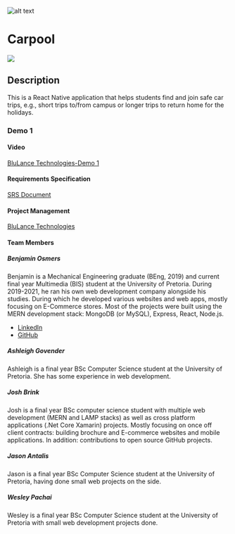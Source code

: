 ![alt text](https://github.com/COS301-SE-2022/Carpool/blob/main/Asset%203%404x.png)
# Carpool
[![](https://github.com/COS301-SE-2022/Carpool/actions/workflows/index.yml/badge.svg)](https://github.com/COS-301/graduates/actions/workflows/index.yml)
## Description
This is a React Native application that helps students find and join safe car trips, e.g., short trips to/from campus or longer trips to return home for the holidays.
### Demo 1
#### Video
[BluLance Technologies-Demo 1]()
#### Requirements Specification
[SRS Document](https://drive.google.com/file/d/1uizO3q1V69K9nh-_v5FZIcaAzrMxIOQO/view?usp=sharing)
#### Project Management
[BluLance Technologies](https://sharing.clickup.com/37420985/b/h/5-109399496-2/b7d190b78a422b1)
#### Team Members
##### Benjamin Osmers
Benjamin is a Mechanical Engineering graduate (BEng, 2019) and current final year Multimedia (BIS) student at the University of Pretoria. During 2019-2021, he ran his own web development company alongside his studies. During which he developed various websites and web apps, mostly focusing on E-Commerce stores. Most of the projects were built using the MERN development stack: MongoDB (or MySQL), Express, React, Node.js.
- [LinkedIn]()
- [GitHub]()
##### Ashleigh Govender
Ashleigh is a final year BSc Computer Science student at the University of Pretoria. She has some experience in web development.
##### Josh Brink
Josh is a final year BSc computer science student with multiple web development (MERN and LAMP stacks) as well as cross platform applications (.Net Core Xamarin) projects. Mostly focusing on once off client contracts: building brochure and E-commerce websites and mobile applications. In addition: contributions to open source GitHub projects.
##### Jason Antalis
Jason is a final year BSc Computer Science student at the University of Pretoria, having done small web projects on the side.
##### Wesley Pachai
Wesley is a final year BSc Computer Science student at the University of Pretoria with small web development projects done.
